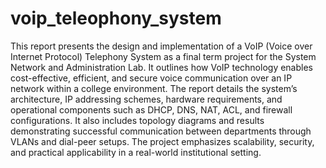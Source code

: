 # voip_teleophony_system
This report presents the design and implementation of a VoIP (Voice over Internet Protocol) Telephony System as a final term project for the System Network and Administration Lab. It outlines how VoIP technology enables cost-effective, efficient, and secure voice communication over an IP network within a college environment. The report details the system’s architecture, IP addressing schemes, hardware requirements, and operational components such as DHCP, DNS, NAT, ACL, and firewall configurations. It also includes topology diagrams and results demonstrating successful communication between departments through VLANs and dial-peer setups. The project emphasizes scalability, security, and practical applicability in a real-world institutional setting.
